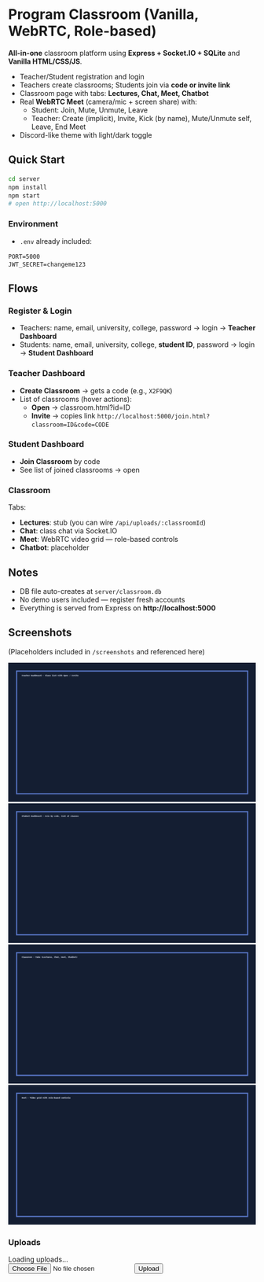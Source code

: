 # Program Classroom (Vanilla, WebRTC, Role-based)

**All-in-one** classroom platform using **Express + Socket.IO + SQLite** and **Vanilla HTML/CSS/JS**.
- Teacher/Student registration and login
- Teachers create classrooms; Students join via **code or invite link**
- Classroom page with tabs: **Lectures, Chat, Meet, Chatbot**
- Real **WebRTC Meet** (camera/mic + screen share) with:
  - Student: Join, Mute, Unmute, Leave
  - Teacher: Create (implicit), Invite, Kick (by name), Mute/Unmute self, Leave, End Meet
- Discord-like theme with light/dark toggle

## Quick Start
```bash
cd server
npm install
npm start
# open http://localhost:5000
```

### Environment
- `.env` already included:
```
PORT=5000
JWT_SECRET=changeme123
```

## Flows
### Register & Login
- Teachers: name, email, university, college, password → login → **Teacher Dashboard**
- Students: name, email, university, college, **student ID**, password → login → **Student Dashboard**

### Teacher Dashboard
- **Create Classroom** → gets a code (e.g., `X2F9QK`)
- List of classrooms (hover actions):
  - **Open** → classroom.html?id=ID
  - **Invite** → copies link `http://localhost:5000/join.html?classroom=ID&code=CODE`

### Student Dashboard
- **Join Classroom** by code
- See list of joined classrooms → open

### Classroom
Tabs:
- **Lectures**: stub (you can wire `/api/uploads/:classroomId`)
- **Chat**: class chat via Socket.IO
- **Meet**: WebRTC video grid — role-based controls
- **Chatbot**: placeholder

## Notes
- DB file auto-creates at `server/classroom.db`
- No demo users included — register fresh accounts
- Everything is served from Express on **http://localhost:5000**

## Screenshots
(Placeholders included in `/screenshots` and referenced here)

![Teacher Dashboard](screenshots/teacher-dashboard.png)
![Student Dashboard](screenshots/student-dashboard.png)
![Classroom View](screenshots/classroom-view.png)
![Meet Controls](screenshots/meet-controls.png)


<!-- Uploads section injected by assistant -->
<div class="uploads-section">
  <h3>Uploads</h3>
  <div id="uploads-list">Loading uploads...</div>
  <!-- Teacher-only controls (show if teacher) -->
  <div id="upload-controls">
    <input type="file" id="upload-input" />
    <button id="upload-btn">Upload</button>
  </div>
</div>
<script>
/* Basic uploads client-side JS added by assistant.
   Expects backend endpoints:
   GET /api/uploads?classId=... -> returns JSON array of {id, name, url, uploadedBy, type}
   POST /api/uploads -> form-data file + classId, returns created object
   DELETE /api/uploads/{id} -> deletes (teacher only)
*/
async function fetchUploads(classId){
  try{
    const res=await fetch(`/api/uploads?classId=${classId}`);
    const data=await res.json();
    const container=document.getElementById('uploads-list');
    if(!data || data.length===0){ container.innerHTML='<p>No uploads yet.</p>'; return; }
    container.innerHTML = data.map(u=>`<div class="upload-item" data-id="${u.id}">
      <a href="${u.url}" target="_blank">${u.name}</a>
      <span> — ${u.uploadedBy}</span>
      <button onclick="deleteUpload('${u.id}')" style="margin-left:8px">Delete</button>
    </div>`).join('');
  }catch(e){
    console.error(e);
  }
}
async function uploadFile(classId){
  const f = document.getElementById('upload-input').files[0];
  if(!f) return alert('Select a file first');
  const fd = new FormData();
  fd.append('file', f);
  fd.append('classId', classId);
  const res = await fetch('/api/uploads', {method:'POST', body:fd});
  if(res.ok){ fetchUploads(classId); document.getElementById('upload-input').value=''; }
  else { alert('Upload failed'); }
}
async function deleteUpload(id){
  if(!confirm('Delete this upload?')) return;
  const res = await fetch('/api/uploads/'+id, {method:'DELETE'});
  if(res.ok) fetchUploads(window.__CURRENT_CLASS_ID || '');
  else alert('Delete failed');
}
document.getElementById && document.getElementById('upload-btn') && document.getElementById('upload-btn').addEventListener('click', ()=>uploadFile(window.__CURRENT_CLASS_ID || ''));
</script>
